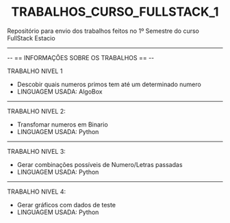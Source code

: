 <h1 align="center"> TRABALHOS_CURSO_FULLSTACK_1 </h1>

Repositório para envio dos trabalhos feitos no 1º Semestre do curso FullStack Estacio

<hr>
-- == INFORMAÇÕES SOBRE OS TRABALHOS == --

TRABALHO NIVEL 1
<ul>
  <li>Descobir quais numeros primos tem até um determinado numero</li>
  <li>LINGUAGEM USADA: AlgoBox</li>
</ul>

<hr>
TRABALHO NIVEL 2:
<ul>
  <li marginleft="10px">Transfomar numeros em Binario</li>
  <li>LINGUAGEM USADA: Python</li>
</ul>

<hr>
TRABALHO NIVEL 3:
<ul>
  <li>Gerar combinações possíveis de Numero/Letras passadas</li>
  <li>LINGUAGEM USADA: Python</li>
</ul>

<hr>
TRABALHO NIVEL 4:
<ul>
  <li>Gerar gráficos com dados de teste</li>
  <li>LINGUAGEM USADA: Python</li>
</ul>
